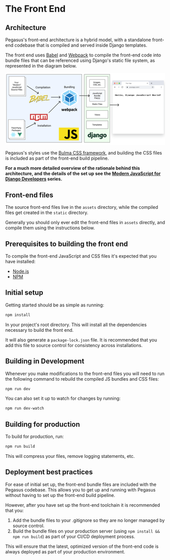 The Front End 
======================

## Architecture

Pegasus's front-end architecture is a hybrid model, with a standalone front-end codebase
that is compiled and served inside Django templates.

The front end uses [Babel](https://babeljs.io/) and [Webpack](https://webpack.js.org/) to
compile the front-end code into bundle files that can be referenced using Django's 
static file system, as represented in the diagram below.

![Build Pipeline](images/js-pipeline-with-django.png)

Pegasus's styles use the [Bulma CSS framework](https://bulma.io/), and building the 
CSS files is included as part of the front-end build pipeline.

**For a much more detailed overview of the rationale behind this architecture,
and the details of the set up see the [Modern JavaScript for Django Developers](https://www.saaspegasus.com/guides/modern-javascript-for-django-developers/)
series.**

## Front-end files

The source front-end files live in the `assets` directory, while the compiled files
get created in the `static` directory.

Generally you should only ever edit the front-end files in `assets` directly, 
and compile them using the instructions below.

## Prerequisites to building the front end

To compile the front-end JavaScript and CSS files it's expected that you have installed:

- [Node.js](https://nodejs.org/)
- [NPM](https://docs.npmjs.com/downloading-and-installing-node-js-and-npm)

## Initial setup

Getting started should be as simple as running:

```bash
npm install
```

In your project's root directory.
This will install all the dependencies necessary to build the front end.

It will also generate a `package-lock.json` file.
It is recommended that you add this file to source control for consistency across installations.

## Building in Development

Whenever you make modifications to the front-end files you will need to run
the following command to rebuild the compiled JS bundles and CSS files:

```bash
npm run dev
```

You can also set it up to watch for changes by running:

```bash
npm run dev-watch
```

## Building for production

To build for production, run:

```bash
npm run build
```

This will compress your files, remove logging statements, etc.

## Deployment best practices

For ease of initial set up, the front-end bundle files are included with the Pegasus codebase.
This allows you to get up and running with Pegasus without having to set up the front-end build pipeline.

However, after you have set up the front-end toolchain it is recommended that you:

1. Add the bundle files to your .gitignore so they are no longer managed by source control.
2. Build the bundle files on your production server (using `npm install && npm run build`) as part of your CI/CD
   deployment process.

This will ensure that the latest, optimized version of the front-end code is always deployed
as part of your production environment.
